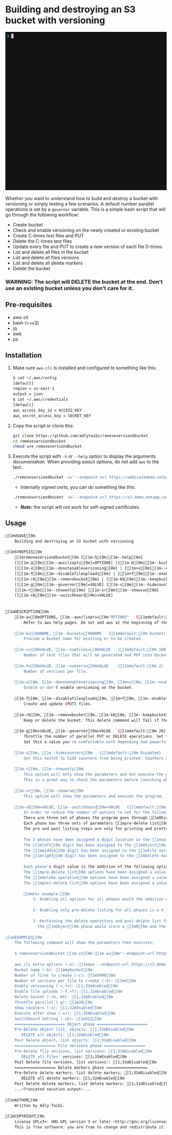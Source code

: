 Building and destroying an S3 bucket with versioning
====================================================

![](https://raw.githubusercontent.com/adlytaibi/ss/master/removeversiondbucket/removeversiondbucket.gif)

Whether you want to understand how to build and destroy a bucket with versioning or simply testing a few scenarios. A default number parallel operations is set by a `governor` variable.
This is a simple bash script that will go through the following workflow:
- Create bucket
- Check and enable versioning on the newly created or existing bucket
- Create C-times test files and PUT
- Delete the C-times test files
- Update every file and PUT to create a new version of each file D-times
- List and delete all files in the bucket
- List and delete all files versions
- List and delete all delete markers
- Delete the bucket
 
### WARNING: The script will **DELETE** the bucket at the end. Don't use an existing bucket unless you don't care for it.

Pre-requisites
--------------

* aws-cli
* bash (>=v3)
* jq 
* awk 
* ps 

Installation
------------

1. Make sure `aws-cli` is installed and configured to something like this:

   ```bash
   $ cat ~/.aws/config 
   [default]
   region = us-east-1
   output = json
   $ cat ~/.aws/credentials 
   [default]
   aws_access_key_id = ACCESS_KEY
   aws_secret_access_key = SECRET_KEY
   ```

2. Copy the script or clone this:

   ```bash
   git clone https://github.com/adlytaibi/removeversiondbucket
   cd removeversiondbucket
   chmod u+x removeversiondbucket
   ```

3. Execute the script with `-h` or `--help` option to display the arguments documentation. When providing awscli options, do not add `aws` to the text.

   ```bash
   ./removeversiondbucket -a='--endpoint-url https://webscaledemo.netapp.com'
   ```
   * Internally signed certs, you can do something like this:
   ```bash
   ./removeversiondbucket -a='--endpoint-url https://s3.demo.netapp.com:8082 --ca chain.pem'
   ```

   * **_Note:_** the script will not work for self-signed certificates.

Usage
-----

   ```bash
   [1mUSAGE[0m
	   Building and destroying an S3 bucket with versioning
   
   [1mSYNOPSIS[0m
	   [1mremoveversiondbucket[0m [[1m-h[0m|[1m--help[0m]
	   [[[1m-a[0m|[1m--awscliopts[0m]=OPTIONS] [[[1m-b[0m|[1m--bucket[0m]=NAME] [[[1m-c[0m|[1m--numfiles[0m]=VALUE] [[[1m-d[0m|[1m--numvers[0m]=VALUE]
	   [[[1m-v[0m|[1m--donotenableversioning[0m] | [[1m+v[0m|[1m--enableversioning[0m]]
	   [[[1m-f[0m|[1m--disablefileuploads[0m] | [[1m+f[0m|[1m--enablefileuploads[0m]]
	   [[[1m-rb[0m|[1m--removebucket[0m] | [[1m-kb[0m|[1m--keepbucket[0m]]
	   [[[1m-g[0m|[1m--governor[0m]=VALUE] [[1m-s[0m|[1m--hidecounters[0m]
	   [[1m-r[0m|[1m--showonly[0m] [[1m-sr[0m|[1m--showrun[0m]
	   [[[1m-sb[0m|[1m--switchboard[0m]=VALUE]
   
   
   [1mDESCRIPTION[0m
	   [1m-a=[0mOPTIONS, [1m--awscliopts=[0m"OPTIONS"	([1mdefault:[0m "--endpoint-url https://s3.demo.netapp.com:8082 --ca chain.pem")
		   Refer to aws help pages. Do not add aws at the beginning of the options, it's already taken care of.
   
	   [1m-b=[0mNAME, [1m--bucket=[0mNAME	([1mdefault:[0m bucket)
		   Provide a bucket name for existing or to be created.
   
	   [1m-c=[0mVALUE, [1m--numfiles=[0mVALUE	([1mdefault:[0m 100)
		   Number of test files that will be generated and PUT into bucket.
   
	   [1m-d=[0mVALUE, [1m--numvers=[0mVALUE	([1mdefault:[0m 2) 
		   Number of versions per file.
   
	   [1m-v[0m, [1m--donotenableversioning[0m, [1m+v[0m, [1m--enableversioning[0m	[1m[0m	([1mdefault:[0m Enabled)
		   Enable or don't enable versioning on the bucket.
   
	   [1m-f[0m, [1m--disablefileuploads[0m, [1m+f[0m, [1m--enablefileuploads[0m	([1mdefault:[0m Enabled)
		   Create and update (PUT) files.
   
	   [1m-rb[0m, [1m--removebucket[0m, [1m-kb[0m, [1m--keepbucket[0m	([1mdefault:[0m Delete bucket)
		   Keep or delete the bucket. This delete command will fail if the bucket is not empty.
   
	   [1m-g[0m=VALUE, [1m--governor[0m=VALUE	([1mdefault:[0m 20)
		   Throttle the number of parallel PUT or DELETE operations. Set to 0 for unlimited.
		   Set this a value you're comfortable with depending how powerful your machine is.
   
	   [1m-s[0m, [1m--hidecounters[0m	([1mdefault:[0m Disabled)
		   Set this switch to hide counters from being printed. Counters are shown by default.
   
	   [1m-r[0m, [1m--showonly[0m
		   This option will only show the parameters and not execute the program.
		   This is a great way to check the parameters before launching what could be sometimes a long running operations.
   
	   [1m-sr[0m, [1m--showrun[0m
		   This option will show the parameters and execute the program.
   
	   [1m-sb[0m=VALUE, [1m--switchboard[0m=VALUE	([1mdefault:[0m 777)
		   In order to reduce the number of options to set for the following 9 parameters. We'll be using the octal numbers similar to *nix style file permissions.
		   There are three set of phases the program goes through [1mObject[0m, [1mFile versions[0m and [1mDelete markers[0m.
		   Each phase has three sets of parameters [1mpre-delete list[0m, [1mdelete operation[0m and [1mpost-delete list[0m.
		   The pre and post listing steps are only for printing and pretty much noise. The delete operation is what's important.
   
		   The 3 phases have been assigned a digit location in the [1mswitchboard[0m option.
		   The [1mleft[0m digit has been assigned to the [1mObject[0m phase.
		   The [1mmiddle[0m digit has been assigned to the [1mFile versions[0m phase.
		   The [1mright[0m digit has been assigned to the [1mDelete markers[0m phase.
   
		   Each phase's digit value is the addition of the following options' values.
		   The [1mpre-delete list[0m options have been assigned a value of [1m4[0m to enable and a [1m0[0m to disable.
		   The [1mdelete operation[0m options have been assigned a value of [1m2[0m to enable and a [1m0[0m to disable.
		   The [1mpost-delete list[0m options have been assigned a value of [1m1[0m to enable and a [1m0[0m to disable.
   
		   [4mFor example:[0m
			   1- Enabling all options for all phases would the addition of 4,2,1 which adds up to 7,7,7 put together would form a [1mswitchboard[0m option of [1m777[0m.
   
			   2- Enabling only pre-delete listing for all phases is a 4 for each phase and put together forms a [1mswitchboard[0m option of [1m444[0m.
   
			   3- Performing the delete operations and post-delete list for [1mFile versions[0m and [1mDelete markers[0m phases only,
			     the [1mObject[0m phase would score a [1m0[0m and the other two phases would score a [1m3[0m each, so the [1mswitchboard[0m option value would be [1m033[0m.
   
   [1mEXAMPLES[0m
	   The following command will show the parameters then executes:
   
	   $ removeversiondbucket [1m-sr[0m [1m-a=[0m"--endpoint-url https://s3.demo.netapp.com:8082 --ca chain.pem" [1m-b=[0mmybucket [1m-c=[0m5000 [1m-d=[0m5 [1m-kb [1m-g=[0m30 [1m-sb=[0m222 [1m-rb[0m
   
	   aws cli extra options (-a): [1maws --endpoint-url https://s3.demo.netapp.com:8082 --ca chain.pem[0m
	   Bucket name (-b): [1mmybucket[0m
	   Number of files to create (-c): [1m5000[0m
	   Number of versions per file to create (-d): [1m5[0m
	   Enable versioning (-v,+v): [1;32mEnabled[0m
	   Enable file uploads (-f,+f): [1;32mEnabled[0m
	   Delete bucket (-rb,-kb): [1;32mEnabled[0m
	   Throttle parallel (-g): [1m30[0m
	   Show counters (-s): [1;32mEnabled[0m
	   Execute after show (-sr): [1;32mEnabled[0m
	   Switchboard setting (-sb): [1m222[0m
	   ====================== Object phase ======================
	   Pre-Delete object list, objects: [1;31mDisabled[0m
	      DELETE all objects: [1;32mEnabled[0m
	   Post Delete object, list objects: [1;31mDisabled[0m
	   ================== File versions phase ==================
	   Pre-Delete file versions, list versions: [1;31mDisabled[0m
	      DELETE all files' versions: [1;32mEnabled[0m
	   Post Delete file versions, list versions:: [1;31mDisabled[0m
	   ================== Delete markers phase ==================
	   Pre-Delete delete markers, list delete markers: [1;31mDisabled[0m
	      DELETE all delete markers: [1;32mEnabled[0m
	   Post Delete delete markers, list delete markers: [1;31mDisabled[0m
	   ...<Truncated xecution output>...
   
   [1mAUTHOR[0m
	   Written by Adly Taibi.
   
   [1mCOPYRIGHT[0m
	   License GPLv3+: GNU GPL version 3 or later <http://gnu.org/licenses/gpl.html>.
	   This is free software: you are free to change and redistribute it.  There is NO WARRANTY, to the extent permitted by law.
   ```
